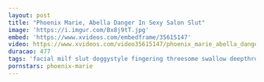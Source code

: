 ```yaml
---
layout: post
title: "Phoenix Marie, Abella Danger In Sexy Salon Slut"
image: 'https://i.imgur.com/Bx8j9tT.jpg'
embed: 'https://www.xvideos.com/embedframe/35615147'
video: https://www.xvideos.com/video35615147/phoenix_marie_abella_danger_in_sexy_salon_sluts
duracao: 477
tags: 'facial milf slut doggystyle fingering threesome swallow deepthroat pussy-licking big-ass rough-sex big-tits big-cock titty-fuck 720p 1080p phoenix-marie abella-danger'
pornstars: phoenix-marie
---
```

